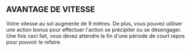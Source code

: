 ## AVANTAGE DE VITESSE


Votre vitesse au sol augmente de 9 mètres. De plus, vous
pouvez utiliser une action bonus pour effectuer l'action se
précipiter ou se désengager. Une fois ceci fait, vous devez
attendre la fin d'une période de court repos pour pouvoir
le refaire.
